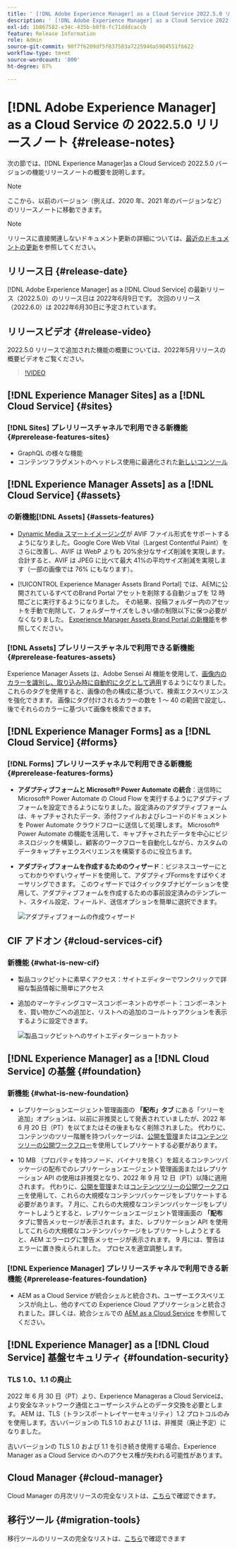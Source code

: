 ```yaml
---
title: ' [!DNL Adobe Experience Manager] as a Cloud Service 2022.5.0 リリースのリリースノート。'
description: ' [!DNL Adobe Experience Manager] as a Cloud Service 2022.5.0 リリースのリリースノート。'
exl-id: 1b867582-e34c-435b-b8f8-fc71dddcaccb
feature: Release Information
role: Admin
source-git-commit: 90f7f6209df5f837583a7225940a5984551f6622
workflow-type: tm+mt
source-wordcount: '800'
ht-degree: 67%

---
```


# [!DNL Adobe Experience Manager] as a Cloud Service の 2022.5.0 リリースノート {#release-notes}

次の節では、[!DNL Experience Manager]as a Cloud Serviceの 2022.5.0 バージョンの機能リリースノートの概要を説明します。

>[!NOTE]
>
>ここから、以前のバージョン（例えば、2020 年、2021 年のバージョンなど）のリリースノートに移動できます。

>[!NOTE]
>
>リリースに直接関連しないドキュメント更新の詳細については、[最近のドキュメントの更新](https://experienceleague.adobe.com/docs/experience-manager-release-information/aem-release-updates/doc-updates/documentation-updates.html?lang=ja)を参照してください。

## リリース日 {#release-date}

[!DNL Adobe Experience Manager] as a [!DNL Cloud Service] の最新リリース（2022.5.0）のリリース日は 2022年6月9日です。
次回のリリース（2022.6.0）は 2022年6月30日に予定されています。

## リリースビデオ {#release-video}

2022.5.0 リリースで追加された機能の概要については、2022年5月リリースの概要ビデオをご覧ください。

>[!VIDEO](https://video.tv.adobe.com/v/343321/?quality=12)

## [!DNL Experience Manager Sites] as a [!DNL Cloud Service] {#sites}

### [!DNL Sites] プレリリースチャネルで利用できる新機能 {#prerelease-features-sites}

* GraphQL の様々な機能
* コンテンツフラグメントのヘッドレス使用に最適化された[新しいコンソール](/help/sites-cloud/administering/content-fragments/managing.md#content-fragments-console)

## [!DNL Experience Manager Assets] as a [!DNL Cloud Service] {#assets}

### の新機能[!DNL Assets] {#assets-features}

* [Dynamic Media スマートイメージング](https://medium.com/adobetech/one-solution-fits-all-smart-imaging-with-aem-dynamic-media-be690b62df9f)が AVIF ファイル形式をサポートするようになりました。Google Core Web Vital（Largest Contentful Paint）をさらに改善し、AVIF は WebP よりも 20%余分なサイズ削減を実現します。合計すると、AVIF は JPEG に比べて最大 41%の平均サイズ削減を実現します（一部の画像では 76% にもなります）。

* [!UICONTROL Experience Manager Assets Brand Portal] では、AEMに公開されているすべてのBrand Portal アセットを削除する自動ジョブを 12 時間ごとに実行するようになりました。 その結果、投稿フォルダー内のアセットを手動で削除して、フォルダーサイズをしきい値の制限以下に保つ必要がなくなりました。 [Experience Manager Assets Brand Portal の新機能](https://experienceleague.adobe.com/docs/experience-manager-brand-portal/using/introduction/whats-new.html?lang=ja)を参照してください。

### [!DNL Assets] プレリリースチャネルで利用できる新機能 {#prerelease-features-assets}

Experience Manager Assets は、Adobe Sensei AI 機能を使用して、[画像内のカラーを識別し、取り込み時に自動的にタグとして適用](/help/assets/color-tag-images.md)するようになりました。これらのタグを使用すると、画像の色の構成に基づいて、検索エクスペリエンスを強化できます。 画像にタグ付けされるカラーの数を 1 ～ 40 の範囲で設定し、後でそれらのカラーに基づいて画像を検索できます。


## [!DNL Experience Manager Forms] as a [!DNL Cloud Service] {#forms}

### [!DNL Forms] プレリリースチャネルで利用できる新機能 {#prerelease-features-forms}

* **アダプティブフォームと Microsoft® Power Automate の統合**：送信時に Microsoft® Power Automate の Cloud Flow を実行するようにアダプティブフォームを設定できるようになりました。設定済みのアダプティブフォームは、キャプチャされたデータ、添付ファイルおよびレコードのドキュメントを Power Automate クラウドフローに送信して処理します。 Microsoft® Power Automate の機能を活用して、キャプチャされたデータを中心にビジネスロジックを構築し、顧客のワークフローを自動化しながら、カスタムのデータキャプチャエクスペリエンスを構築するのに役立ちます。

* **アダプティブフォームを作成するためのウィザード**：ビジネスユーザーにとってわかりやすいウィザードを使用して、アダプティブFormsをすばやくオーサリングできます。 このウィザードではクイックタブナビゲーションを使用して、アダプティブフォームを作成するための事前設定済みのテンプレート、スタイル設定、フィールド、送信オプションを簡単に選択できます。

  ![アダプティブフォームの作成ウィザード](/help/release-notes/assets/wizard.png)

## CIF アドオン {#cloud-services-cif}

### 新機能 {#what-is-new-cif}

* 製品コックピットに素早くアクセス：サイトエディターでワンクリックで詳細な製品情報に簡単にアクセス

<!-- Image was not found during PR validation despite correct path   ![Enable wantlist](/help/assets/CIF/enable-wishlist.png) -->

* 追加のマーケティングコマースコンポーネントのサポート：コンポーネントを、買い物かごへの追加と、リストへの追加のコールトゥアクションを表示するように設定できます。

  ![製品コックピットへのサイトエディターショートカット](/help/assets/CIF/sites-editor-shortcut-to-cockpit.png)


## [!DNL Experience Manager] as a [!DNL Cloud Service] の基盤 {#foundation}

### 新機能 {#what-is-new-foundation}

* レプリケーションエージェント管理画面の **「配布」タブ** にある「ツリーを追加」オプションは、以前に非推奨として発表されていましたが、2022 年 6 月 20 日（PT）を以てまたはその後まもなく削除されました。 代わりに、コンテンツのツリー階層を持つパッケージは、[公開を管理](/help/operations/replication.md#manage-publication)または[コンテンツツリーの公開ワークフロー](/help/operations/replication.md#publish-content-tree-workflow)を使用してレプリケートする必要があります。

* 10 MB （プロパティを持つノード、バイナリを除く）を超えるコンテンツパッケージの配布でのレプリケーションエージェント管理画面またはレプリケーション API の使用は非推奨となり、2022 年 9 月 12 日（PT）以降に適用されます。 代わりに、[公開を管理](/help/operations/replication.md#manage-publication)または[コンテンツツリーの公開ワークフロー](/help/operations/replication.md#publish-content-tree-workflow)を使用して、これらの大規模なコンテンツパッケージをレプリケートする必要があります。 7 月に、これらの大規模なコンテンツパッケージをレプリケートしようとすると、レプリケーションエージェント管理画面の **「配布** タブに警告メッセージが表示されます。また、レプリケーション API を使用してこれらの大規模なコンテンツパッケージをレプリケートしようとすると、AEM エラーログに警告メッセージが表示されます。 9 月には、警告はエラーに置き換えられました。 プロセスを適宜調整します。

### [!DNL Experience Manager] プレリリースチャネルで利用できる新機能 {#prerelease-features-foundation}

* AEM as a Cloud Service が統合シェルと統合され、ユーザーエクスペリエンスが向上し、他のすべての Experience Cloud アプリケーションと統合されました。詳しくは、統合シェルでの [AEM as a Cloud Service](/help/overview/aem-cloud-service-on-unified-shell.md) を参照してください。

## [!DNL Experience Manager] as a [!DNL Cloud Service] 基盤セキュリティ {#foundation-security}

### TLS 1.0、1.1 の廃止

2022 年 6 月 30 日（PT）より、Experience Manageras a Cloud Serviceは、より安全なネットワーク通信とユーザーシステムとのデータ交換を必要とします。 AEM は、TLS（トランスポートレイヤーセキュリティ）1.2 プロトコルのみを使用します。古いバージョンの TLS 1.0 および 1.1 は、非推奨（廃止予定）になりました。

古いバージョンの TLS 1.0 および 1.1 を引き続き使用する場合、Experience Manager as a Cloud Service のへのアクセス権が失われる可能性があります。

## Cloud Manager {#cloud-manager}

Cloud Manager の月次リリースの完全なリストは、[こちら](/help/implementing/cloud-manager/release-notes/current.md)で確認できます。

## 移行ツール {#migration-tools}

移行ツールのリリースの完全なリストは、[こちら](/help/journey-migration/release-notes/release-notes-migration-tools-current.md)で確認できます
